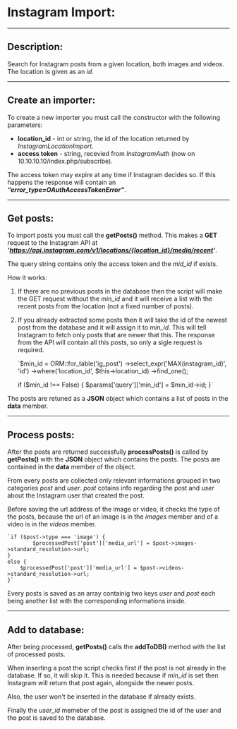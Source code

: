 # Instagram Import:
***
## Description:
Search for Instagram posts from a given location, both images and
videos. The location is given as an *id*.
***
## Create an importer:
To create a new importer you must call the constructor with the
following parameters:
+ **location_id** - int or string, the id of the location returned by
*InstagramLocationImport*.
+ **access token** - string, recevied from *InstagramAuth* (now on
10.10.10.10/index.php/subscribe).

The access token may expire at any time if Instagram decides so.
If this happens the response will contain an
***“error_type=OAuthAccessTokenError”***.
***
## Get posts:
To import posts you must call the **getPosts()** method. This makes
a **GET** request to the Instagram API at
***'https://api.instagram.com/v1/locations/{location_id}/media/recent'***.

The query string contains only the access token and the *mid_id* if
exists.

How it works:
1. If there are no previous posts in the database then the script
will make the GET request without the *min_id* and it will receive a
list with the recent posts from the location (not a fixed number of
posts).
2. If you already extracted some posts then it will take the id of
the newest post from the database and it will assign it to *min_id*.
This will tell Instagram to fetch only posts that are newer that
this.
The response from the API will contain all this posts, so only
a sigle request is required.


    `$min_id = ORM::for_table('ig_post')
        ->select_expr('MAX(instagram_id)', 'id')
        ->where('location_id', $this->location_id)
        ->find_one();
            
    if ($min_id !== False) {
        $params['query']['min_id'] = $min_id->id;
    }`
    
The posts are retuned as a **JSON** object which contains a list of
posts in the **data** member.
***
## Process posts:
After the posts are returned successfully **processPosts()** is called
by **getPosts()** with the **JSON** object which contains the posts.
The posts are contained in the **data** member of the object.

From every posts are collected only relevant informations grouped in
two categories *post* and *user*. *post* cotains info regarding the
post and *user* about the Instagram user that created the post.

Before saving the url address of the image or video, it checks the
type of the posts, because the url of an image is in the *images*
member and of a video is in the *videos* member.

    `if ($post->type === 'image') {
            $processedPost['post']['media_url'] = $post->images->standard_resolution->url;
    }
    else {
        $processedPost['post']['media_url'] = $post->videos->standard_resolution->url;
    }`
    
Every posts is saved as an array containig two keys *user* and *post*
each being another list with the corresponding informations inside.
***
## Add to database:
After being processed, **getPosts()** calls the **addToDB()** method
with the list of processed posts.

When inserting a post the script checks first if the post is not
already in the database. If so, it will skip it. This is needed
because if *min_id* is set then Instagram will return that post again,
alongside the newer posts.

Also, the user won't be inserted in the database if already exists.

Finally the *user_id* memeber of the post is assigned the id of the
user and the post is saved to the database.